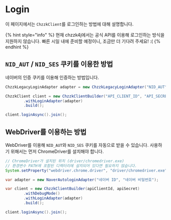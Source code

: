 # Login
이 페이지에서는 `ChzzkClient`를 로그인하는 방법에 대해 설명합니다.

{% hint style="info" %}
현재 chzzk4j에서는 공식 API를 이용해 로그인하는 방식을 지원하지 않습니다.
빠른 시일 내에 준비할 예정이니, 조금만 더 기다려 주세요! :(
{% endhint %}

## `NID_AUT` / `NID_SES` 쿠키를 이용한 방법
네이버의 인증 쿠키를 이용해 인증하는 방법입니다.
```java
ChzzkLegacyLoginAdapter adapter = new ChzzkLegacyLoginAdapter("NID_AUT", "NID_SES");

ChzzkClient client = new ChzzkClientBuilder("API_CLIENT_ID", "API_SECRET")
        .withLoginAdapter(adapter)
        .build();

client.loginAsync().join();
```

## WebDriver를 이용하는 방법
WebDriver를 이용해 `NID_AUT`와 `NID_SES` 쿠키를 자동으로 받을 수 있습니다.
사용하기 위해서는 먼저 ChromeDriver를 설치해야 합니다.
```java
// ChromeDriver가 설치된 위치 (driver/chromedriver.exe)
// 환경변수 PATH에 포함된 디렉터리에 설치되어 있다면 필요하지 않습니다.
System.setProperty("webdriver.chrome.driver", "driver/chromedriver.exe");

var adapter = new NaverAutologinAdapter("네이버 ID", "네이버 비밀번호");

var client = new ChzzkClientBuilder(apiClientId, apiSecret)
        .withDebugMode()
        .withLoginAdapter(adapter)
        .build();

client.loginAsync().join();
```